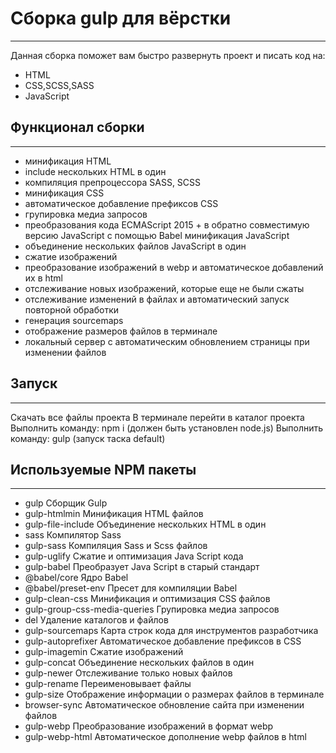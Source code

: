# Сборка gulp для вёрстки
___

Данная сборка поможет вам быстро развернуть проект и писать код на:

- HTML
- CSS,SCSS,SASS
- JavaScript

## Функционал сборки
___
- минификация HTML
- include нескольких HTML в один
- компиляция препроцессора SASS, SCSS
- минификация CSS
- автоматическое добавление префиксов CSS
- групировка медиа запросов
- преобразования кода ECMAScript 2015 + в обратно совместимую версию JavaScript с помощью Babel
минификация JavaScript
- объединение нескольких файлов JavaScript в один
- сжатие изображений
- преобразование изображений в webp и автоматическое добавлений их в html 
- отслеживание новых изображений, которые еще не были сжаты
- отслеживание изменений в файлах и автоматический запуск повторной обработки
- генерация sourcemaps
- отображение размеров файлов в терминале
- локальный сервер с автоматическим обновлением страницы при изменении файлов

## Запуск
___
Скачать все файлы проекта
В терминале перейти в каталог проекта
Выполнить команду: npm i (должен быть установлен node.js)
Выполнить команду: gulp (запуск таска default)

## Используемые NPM пакеты
___
- gulp Сборщик Gulp
- gulp-htmlmin Минификация HTML файлов
- gulp-file-include Объединение нескольких HTML в один
- sass Компилятор Sass
- gulp-sass Компиляция Sass и Scss файлов
- gulp-uglify Сжатие и оптимизация Java Script кода
- gulp-babel Преобразует Java Script в старый стандарт
- @babel/core Ядро Babel
- @babel/preset-env Пресет для компиляции Babel
- gulp-clean-css Минификация и оптимизация CSS файлов
- gulp-group-css-media-queries Групировка медиа запросов
- del Удаление каталогов и файлов
- gulp-sourcemaps Карта строк кода для инструментов разработчика
- gulp-autoprefixer Автоматическое добавление префиксов в CSS
- gulp-imagemin Сжатие изображений
- gulp-concat Объединение нескольких файлов в один
- gulp-newer Отслеживание только новых файлов
- gulp-rename Переименовывает файлы
- gulp-size Отображение информации о размерах файлов в терминале
- browser-sync Автоматическое обновление сайта при изменении файлов
- gulp-webp Преобразование изображений в формат webp
- gulp-webp-html Автоматическое дополнение webp файлов в html